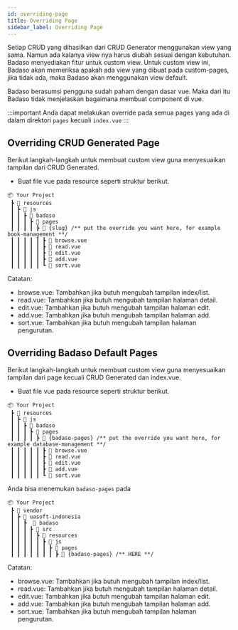 ```yaml
---
id: overriding-page
title: Overriding Page
sidebar_label: Overriding Page
---
```


Setiap CRUD yang dihasilkan dari CRUD Generator menggunakan view yang sama. Namun ada kalanya view nya harus diubah sesuai dengan kebutuhan. Badaso menyediakan fitur untuk custom view. Untuk custom view ini, Badaso akan memeriksa apakah ada view yang dibuat pada custom-pages, jika tidak ada, maka Badaso akan menggunakan view default.

Badaso berasumsi pengguna sudah paham dengan dasar vue. Maka dari itu Badaso tidak menjelaskan bagaimana membuat component di vue. 

:::important
Anda dapat melakukan override pada semua pages yang ada di dalam direktori `pages` kecuali `index.vue`
:::

## Overriding CRUD Generated Page

Berikut langkah-langkah untuk membuat custom view guna menyesuaikan tampilan dari CRUD Generated.

- Buat file vue pada resource seperti struktur berikut.
```
📦 Your Project
 ┣ 📂 resources
 ┃ ┣ 📂 js
 ┃ ┃ ┣ 📂 badaso
 ┃ ┃ ┃ ┣ 📂 pages
 ┃ ┃ ┃ ┃ ┣ 📂 {slug} /** put the override you want here, for example book-management **/
 ┃ ┃ ┃ ┃ ┃ ┣ 📜 browse.vue
 ┃ ┃ ┃ ┃ ┃ ┣ 📜 read.vue
 ┃ ┃ ┃ ┃ ┃ ┣ 📜 edit.vue
 ┃ ┃ ┃ ┃ ┃ ┣ 📜 add.vue
 ┃ ┃ ┃ ┃ ┃ ┗ 📜 sort.vue
```

Catatan:
* browse.vue: Tambahkan jika butuh mengubah tampilan index/list.
* read.vue: Tambahkan jika butuh mengubah tampilan halaman detail.
* edit.vue: Tambahkan jika butuh mengubah tampilan halaman edit.
* add.vue: Tambahkan jika butuh mengubah tampilan halaman add.
* sort.vue: Tambahkan jika butuh mengubah tampilan halaman pengurutan.

## Overriding Badaso Default Pages

Berikut langkah-langkah untuk membuat custom view guna menyesuaikan tampilan dari page kecuali CRUD Generated dan index.vue.

- Buat file vue pada resource seperti struktur berikut.
```
📦 Your Project
 ┣ 📂 resources
 ┃ ┣ 📂 js
 ┃ ┃ ┣ 📂 badaso
 ┃ ┃ ┃ ┣ 📂 pages
 ┃ ┃ ┃ ┃ ┣ 📂 {badaso-pages} /** put the override you want here, for example database-management **/
 ┃ ┃ ┃ ┃ ┃ ┣ 📜 browse.vue
 ┃ ┃ ┃ ┃ ┃ ┣ 📜 read.vue
 ┃ ┃ ┃ ┃ ┃ ┣ 📜 edit.vue
 ┃ ┃ ┃ ┃ ┃ ┣ 📜 add.vue
 ┃ ┃ ┃ ┃ ┃ ┗ 📜 sort.vue
```

Anda bisa menemukan `badaso-pages` pada

```
📦 Your Project
 ┣ 📂 vendor
 ┃ ┣ 📂 uasoft-indonesia
 ┃ ┃ ┣  📂 badaso
 ┃ ┃ ┃ ┣ 📂 src
 ┃ ┃ ┃ ┃ ┣ 📂 resources
 ┃ ┃ ┃ ┃ ┃ ┣ 📂 js
 ┃ ┃ ┃ ┃ ┃ ┃ ┣ 📂 pages
 ┃ ┃ ┃ ┃ ┃ ┃ ┃ ┣ 📂 {badaso-pages} /** HERE **/
```

Catatan:
* browse.vue: Tambahkan jika butuh mengubah tampilan index/list.
* read.vue: Tambahkan jika butuh mengubah tampilan halaman detail.
* edit.vue: Tambahkan jika butuh mengubah tampilan halaman edit.
* add.vue: Tambahkan jika butuh mengubah tampilan halaman add.
* sort.vue: Tambahkan jika butuh mengubah tampilan halaman pengurutan.